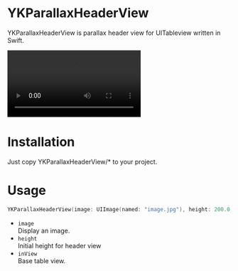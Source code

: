 YKParallaxHeaderView
=================

YKParallaxHeaderView is parallax header view for UITableview written in Swift.

![](movie.mov)

Installation
=================

Just copy YKParallaxHeaderView/* to your project.

Usage
=================

```swift
YKParallaxHeaderView(image: UIImage(named: "image.jpg"), height: 200.0, inView: tableView)
```

- `image`  
Display an image.
- `height`  
Initial height for header view
- `inView`  
Base table view.
